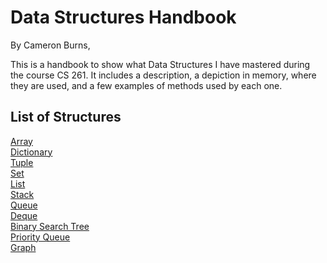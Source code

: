 <h1>Data Structures Handbook</h1>


By Cameron Burns,

This is a handbook to show what Data Structures I have mastered during the course CS 261. 
It includes a description, a depiction in memory, where they are used, and a few examples of methods used by each one.

<h2>List of Structures</h2>

[Array](Array.md)<br/>
[Dictionary](Dictionary.md)<br/>
[Tuple](Tuple.md)<br/>
[Set](Set.md)</br>
[List](List.md)<br/>
[Stack](Stack.md)<br/>
[Queue](Queue.md)<br/>
[Deque](Deque.md)<br/>
[Binary Search Tree](Tree.md)<br/>
[Priority Queue](priority_queue.md)<br/>
[Graph](Graph.md)
